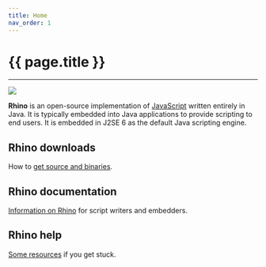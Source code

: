 ```yaml
---
title: Home
nav_order: 1
---
```

# {{ page.title }}

---
![](https://upload.wikimedia.org/wikipedia/commons/thumb/4/4f/Rhino_%28234581759%29.jpeg/512px-Rhino_%28234581759%29.jpeg)

**Rhino** is an open-source implementation of [JavaScript](https://developer.mozilla.org/en-US/docs/Web/JavaScript) written entirely in Java. It is typically embedded into Java applications to provide scripting to end users. It is embedded in J2SE 6 as the default Java scripting engine.

## Rhino downloads

How to [get source and binaries](./_docs/releases/index.md).

## Rhino documentation

[Information on Rhino](./_docs/documentation.md) for script writers and embedders.

## Rhino help

[Some resources](community.md) if you get stuck.
